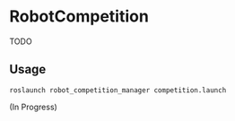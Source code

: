 # RobotCompetition

TODO

## Usage
~~~
roslaunch robot_competition_manager competition.launch
~~~

(In Progress)
